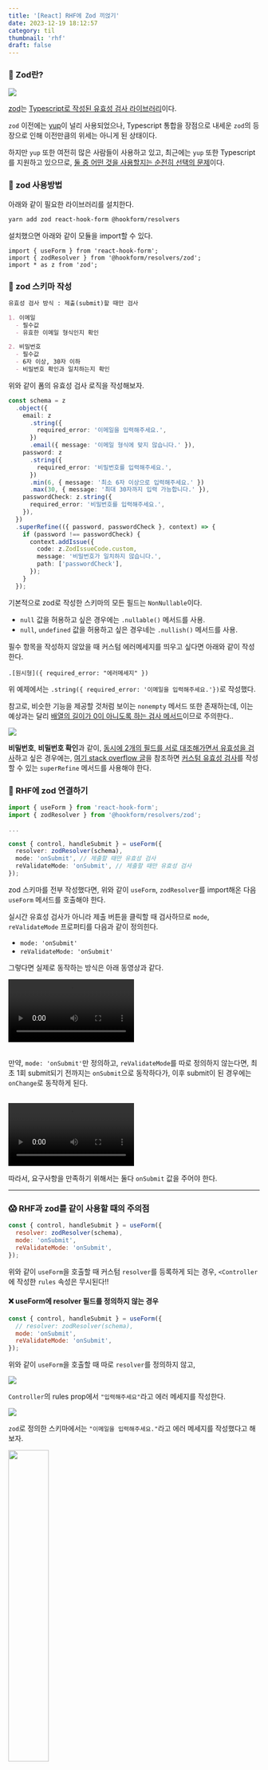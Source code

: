```yaml
---
title: '[React] RHF에 Zod 끼얹기'
date: 2023-12-19 18:12:57
category: til
thumbnail: 'rhf'
draft: false
---
```


### 🧐 Zod란?


![](https://i.imgur.com/RCWCoux.png)

[zod](https://github.com/colinhacks/zod)는 <u>Typescript로 작성된 유효성 검사 라이브러리</u>이다.

`zod` 이전에는 [yup](https://github.com/jquense/yup)이 널리 사용되었으나, Typescript 통합을 장점으로 내세운 `zod`의 등장으로 인해 이전만큼의 위세는 아니게 된 상태이다.

하지만 `yup` 또한 여전히 많은 사람들이 사용하고 있고, 최근에는 `yup` 또한 Typescript를 지원하고 있으므로, <u>둘 중 어떤 것을 사용할지는 순전히 선택의 문제</u>이다. 


### 🧐 zod 사용방법

아래와 같이 필요한 라이브러리를 설치한다.

```bash
yarn add zod react-hook-form @hookform/resolvers
```

설치했으면 아래와 같이 모듈을 import할 수 있다.

```tsx
import { useForm } from 'react-hook-form';
import { zodResolver } from '@hookform/resolvers/zod';
import * as z from 'zod';
```


### 📝 zod 스키마 작성


```markdown
유효성 검사 방식 : 제출(submit)할 때만 검사 

1. 이메일
  - 필수값
  - 유효한 이메일 형식인지 확인

2. 비밀번호
  - 필수값
  - 6자 이상, 30자 이하
  - 비밀번호 확인과 일치하는지 확인
```

위와 같이 폼의 유효성 검사 로직을 작성해보자.



```ts
const schema = z  
  .object({  
    email: z  
      .string({  
        required_error: '이메일을 입력해주세요.',  
      })  
      .email({ message: '이메일 형식에 맞지 않습니다.' }),  
    password: z  
      .string({  
        required_error: '비밀번호를 입력해주세요.',  
      })  
      .min(6, { message: '최소 6자 이상으로 입력해주세요.' })  
      .max(30, { message: '최대 30자까지 입력 가능합니다.' }),  
    passwordCheck: z.string({  
      required_error: '비밀번호를 입력해주세요.',  
    }),  
  })  
  .superRefine(({ password, passwordCheck }, context) => {
    if (password !== passwordCheck) {  
      context.addIssue({  
        code: z.ZodIssueCode.custom,  
        message: '비밀번호가 일치하지 않습니다.',  
        path: ['passwordCheck'],  
      });  
    }  
  });
```
기본적으로 zod로 작성한 스키마의 모든 필드는 `NonNullable`이다.
  * `null` 값을 허용하고 싶은 경우에는 `.nullable()` 메서드를 사용.
  * `null`, `undefined` 값을 허용하고 싶은 경우네는 `.nullish()` 메서드를 사용.

 
필수 항목을 작성하지 않았을 때 커스텀 에러메세지를 띄우고 싶다면 아래와 같이 작성한다.

```
.[원시형]({ required_error: "에러메세지" })
```

위 예제에서는 `.string({ required_error: '이메일을 입력해주세요.'})`로 작성했다.

참고로, 비슷한 기능을 제공할 것처럼 보이는 `nonempty` 메서드 또한 존재하는데, 이는 예상과는 달리 <u>배열의 길이가 0이 아니도록 하는 검사 메서드</u>이므로 주의한다..

<img src="https://i.imgur.com/2y4qzHD.png" />


**비밀번호**, **비밀번호 확인**과 같이, <u>동시에 2개의 필드를 서로 대조해가면서 유효성을 검사</u>하고 싶은 경우에는, [여기 stack overflow 글](https://stackoverflow.com/questions/73695535/how-to-check-confirm-password-with-zod)을 참조하면 <u>커스텀 유효성 검사</u>를 작성할 수 있는 `superRefine` 메서드를 사용해야 한다.



### 🔗 RHF에 zod 연결하기


```ts
import { useForm } from 'react-hook-form';
import { zodResolver } from '@hookform/resolvers/zod';

...

const { control, handleSubmit } = useForm({  
  resolver: zodResolver(schema),  
  mode: 'onSubmit', // 제출할 때만 유효성 검사   
  reValidateMode: 'onSubmit', // 제출할 때만 유효성 검사   
});
```

 
zod 스키마를 전부 작성했다면, 위와 같이 `useForm`, `zodResolver`를 import해온 다음 `useForm` 메서드를 호출해야 한다. 

실시간 유효성 검사가 아니라 제출 버튼을 클릭할 때 검사하므로 `mode`, `reValidateMode` 프로퍼티를 다음과 같이 정의힌다. 
  * `mode: 'onSubmit'`
  * `reValidateMode: 'onSubmit'`

그렇다면 실제로 동작하는 방식은 아래 동영상과 같다.

<video width="50%" height="auto" controls>
  <source src="../../assets/videos/2023-12-19_1.mp4" type="video/mp4" />
</video>


<br>
<br>

만약, `mode: 'onSubmit'`만 정의하고, `reValidateMode`를 따로 정의하지 않는다면, 최초 1회 submit되기 전까지는 `onSubmit`으로 동작하다가, 이후 submit이 된 경우에는 `onChange`로 동작하게 된다.

<br>


<video width="50%" height="auto" controls>
  <source src="../../assets/videos/2023-12-19_2.mp4" type="video/mp4" />
</video>

따라서, 요구사항을 만족하기 위해서는 둘다 `onSubmit` 값을 주어야 한다.


---

### 😱 RHF과 zod를 같이 사용할 때의 주의점

```jsx
const { control, handleSubmit } = useForm({  
  resolver: zodResolver(schema),
  mode: 'onSubmit',
  reValidateMode: 'onSubmit',
});
```

위와 같이 `useForm`을 호출할 때 커스텀 `resolver`를 등록하게 되는 경우, `<Controller`에 작성한 `rules` 속성은 무시된다!!



#### ❌ useForm에 resolver 필드를 정의하지 않는 경우

```jsx
const { control, handleSubmit } = useForm({
  // resolver: zodResolver(schema),
  mode: 'onSubmit',
  reValidateMode: 'onSubmit',
});
```

위와 같이 `useForm`을 호출할 때 따로 `resolver`를 정의하지 않고,

![](https://i.imgur.com/tLMRMtg.png)

`Controller`의 rules prop에서 `"입력해주세요"`라고 에러 메세지를 작성한다.

![](https://i.imgur.com/Le0YaTK.png)

`zod`로 정의한 스키마에서는 `"이메일을 입력해주세요."`라고 에러 메세지를 작성했다고 해 보자.

<img src="https://i.imgur.com/uexLGqI.jpg" width="40%" />

그렇다면 위처럼 `rules` prop이 정상적으로 적용된 것을 확인할 수 있다.

#### ⭕️ useForm에 resolver 필드를 정의한 경우

![](https://i.imgur.com/cagpojH.png)

이번에는 `required_error`를 따로 정의하지 않은채로, resolver 필드를 정의해보자.

<img src="https://i.imgur.com/42YFtUd.jpg" width="40%" />

그렇다면 `rules`의 `"입력해주세요"` 에러메세지는 무시되고, `react-hook-form`의 디폴트 에러메세지가 출력되는 것을 확인할 수 있다...

> 즉, `zod`를 `resolver`로 사용하는 것이라면, `Controller`에 `rules`를 정의할 필요도 없을 뿐더러, 적용해봤자 무시된다.



